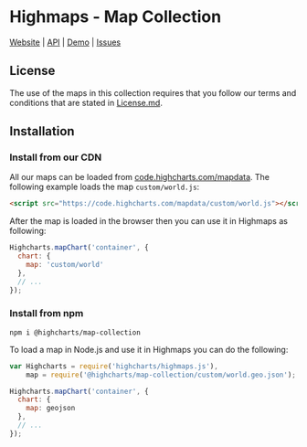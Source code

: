 # Highmaps - Map Collection
[Website](https://www.highcharts.com) | [API](https://api.highcharts.com/highmaps) | [Demo](https://www.highcharts.com/maps/demo) | [Issues](https://github.com/highcharts/map-collection-dist/issues)

## License
The use of the maps in this collection requires that you follow our terms and conditions that are stated in [License.md](https://github.com/highcharts/map-collection-dist/blob/master/LICENSE.md).

## Installation
### Install from our CDN
All our maps can be loaded from [code.highcharts.com/mapdata](https://code.highcharts.com/mapdata). The following example loads the map `custom/world.js`:
```html
<script src="https://code.highcharts.com/mapdata/custom/world.js"></script>
```
After the map is loaded in the browser then you can use it in Highmaps as following:
```javascript
Highcharts.mapChart('container', {
  chart: {
    map: 'custom/world'
  },
  // ...
});
```

### Install from npm
```
npm i @highcharts/map-collection
```
To load a map in Node.js and use it in Highmaps you can do the following:
```javascript
var Highcharts = require('highcharts/highmaps.js'),
    map = require('@highcharts/map-collection/custom/world.geo.json');

Highcharts.mapChart('container', {
  chart: {
    map: geojson
  },
  // ...
});
```

